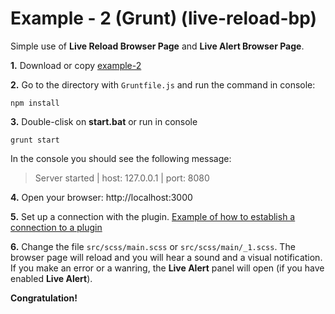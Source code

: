 
# Example - 2 (Grunt) (live-reload-bp)

Simple use of **Live Reload Browser Page** and **Live Alert Browser Page**.

**1.** Download or copy [example-2](https://github.com/Yuriy-Svetlov/live-reload-bp/tree/main/documentation/examples/grunt/2)

**2.** Go to the directory with `Gruntfile.js` and run the command in console: 

```shell
npm install
```

**3.** Double-clisk on **start.bat** or run in console 

```shell
grunt start
```
In the console you should see the following message:

> Server started | host: 127.0.0.1 | port: 8080

**4.** 
Open your browser: http://localhost:3000

**5.** Set up a connection with the plugin. [Example of how to establish a connection to a plugin](https://github.com/Yuriy-Svetlov/live-reload-bp/tree/main/documentation/examples/%D1%81onnect_to_server)

**6.** Change the file `src/scss/main.scss` or `src/scss/main/_1.scss`. The browser page will reload and you will hear a sound and a visual notification. If you make an error or a wanring, the **Live Alert** panel will open (if you have enabled **Live Alert**).

**Congratulation!**
